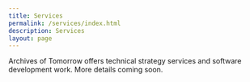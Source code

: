 ```yaml
---
title: Services
permalink: /services/index.html
description: Services
layout: page
---
```


Archives of Tomorrow offers technical strategy services and software development work. More details coming soon.

<!-- - [Strategy](/services/strategy.html) -->